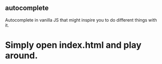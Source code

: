 ## autocomplete

Autocomplete in vanilla JS that might inspire you to do different things with it.

# Simply open index.html and play around.

